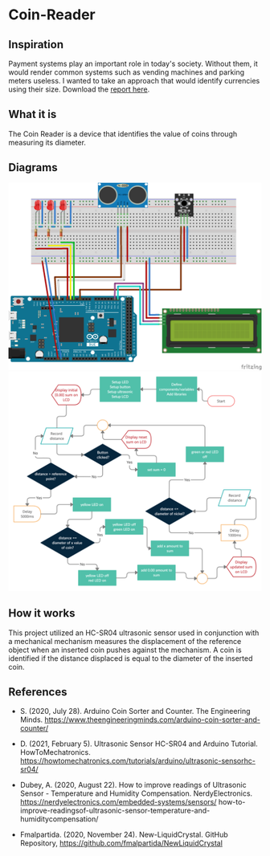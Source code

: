 # Coin-Reader
## Inspiration
Payment systems play an important role in today's society. Without them, it would render common systems such as vending machines and parking meters useless. I wanted to take an approach that would identify currencies using their size. Download the [report here](https://github.com/BallenAlain/Coin-Reader/blob/main/Report/Technical-Report.pdf).

## What it is
The Coin Reader is a device that identifies the value of coins through measuring its diameter. 

## Diagrams
![](Diagrams/Hardware-Diagram.png)
![](Diagrams/Software-Chart.png)

## How it works
This project utilized an HC-SR04 ultrasonic sensor used in conjunction with a mechanical mechanism measures the displacement of the reference object when an inserted coin pushes against the mechanism. A coin is identified if the distance displaced is equal to the diameter of the inserted coin.

## References

- S. (2020, July 28). Arduino Coin Sorter and Counter. The
Engineering Minds. https://www.theengineeringminds.com/arduino-coin-sorter-and-counter/

- D. (2021, February 5). Ultrasonic Sensor HC-SR04 and
Arduino Tutorial. HowToMechatronics. https://howtomechatronics.com/tutorials/arduino/ultrasonic-sensorhc-sr04/

- Dubey, A. (2020, August 22). How to improve readings of
Ultrasonic Sensor - Temperature and Humidity
Compensation. NerdyElectronics. https://nerdyelectronics.com/embedded-systems/sensors/ how-to-improve-readingsof-ultrasonic-sensor-temperature-and-humiditycompensation/

- Fmalpartida. (2020, November 24). New-LiquidCrystal.
GitHub Repository, https://github.com/fmalpartida/NewLiquidCrystal